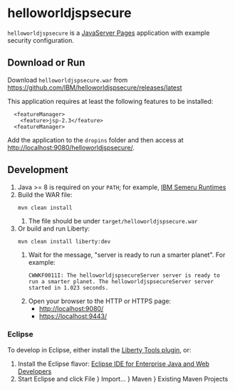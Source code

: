 # helloworldjspsecure

`helloworldjspsecure` is a [JavaServer Pages](https://openliberty.io/docs/latest/reference/feature/jsp-2.3.html) application with example security configuration.

## Download or Run

Download `helloworldjspsecure.war` from <https://github.com/IBM/helloworldjspsecure/releases/latest>

This application requires at least the following features to be installed:

```
  <featureManager>
    <feature>jsp-2.3</feature>
  <featureManager>
```

Add the application to the `dropins` folder and then access at <http://localhost:9080/helloworldjspsecure/>.

## Development

1. Java >= 8 is required on your `PATH`; for example, [IBM Semeru Runtimes](https://developer.ibm.com/languages/java/semeru-runtimes/downloads/)
1. Build the WAR file:
   ```
   mvn clean install
   ```
    1. The file should be under `target/helloworldjspsecure.war`
1. Or build and run Liberty:
   ```
   mvn clean install liberty:dev
   ```
    1. Wait for the message, "server is ready to run a smarter planet". For example:
       ```
       CWWKF0011I: The helloworldjspsecureServer server is ready to run a smarter planet. The helloworldjspsecureServer server started in 1.023 seconds.
       ```
    1. Open your browser to the HTTP or HTTPS page:
        * <http://localhost:9080/>
        * <https://localhost:9443/>

### Eclipse

To develop in Eclipse, either install the [Liberty Tools plugin](https://marketplace.eclipse.org/content/liberty-tools), or:

1. Install the Eclipse flavor: [Eclipse IDE for Enterprise Java and Web Developers](https://www.eclipse.org/downloads/packages/)
1. Start Eclipse and click File } Import... } Maven } Existing Maven Projects
